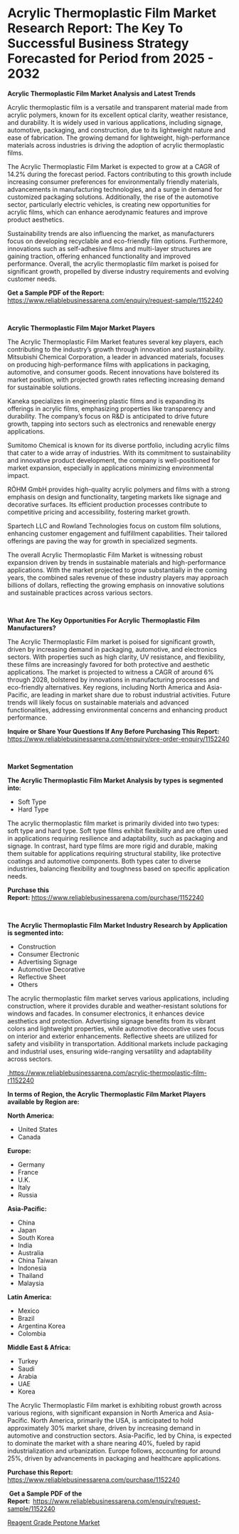 <p><h1>Acrylic Thermoplastic Film Market Research Report: The Key To Successful Business Strategy Forecasted for Period from 2025 - 2032</h1></p><p><strong>Acrylic Thermoplastic Film Market Analysis and Latest Trends</strong></p>
<p><p>Acrylic thermoplastic film is a versatile and transparent material made from acrylic polymers, known for its excellent optical clarity, weather resistance, and durability. It is widely used in various applications, including signage, automotive, packaging, and construction, due to its lightweight nature and ease of fabrication. The growing demand for lightweight, high-performance materials across industries is driving the adoption of acrylic thermoplastic films.</p><p>The Acrylic Thermoplastic Film Market is expected to grow at a CAGR of 14.2% during the forecast period. Factors contributing to this growth include increasing consumer preferences for environmentally friendly materials, advancements in manufacturing technologies, and a surge in demand for customized packaging solutions. Additionally, the rise of the automotive sector, particularly electric vehicles, is creating new opportunities for acrylic films, which can enhance aerodynamic features and improve product aesthetics. </p><p>Sustainability trends are also influencing the market, as manufacturers focus on developing recyclable and eco-friendly film options. Furthermore, innovations such as self-adhesive films and multi-layer structures are gaining traction, offering enhanced functionality and improved performance. Overall, the acrylic thermoplastic film market is poised for significant growth, propelled by diverse industry requirements and evolving customer needs.</p></p>
<p><strong>Get a Sample PDF of the Report:&nbsp;</strong> <a href="https://www.reliablebusinessarena.com/enquiry/request-sample/1152240?utm_campaign=1892&utm_medium=2&utm_source=Github&utm_content=ia&utm_term=05022025&utm_id=acrylic-thermoplastic-film">https://www.reliablebusinessarena.com/enquiry/request-sample/1152240</a></p>
<p>&nbsp;</p>
<p><strong>Acrylic Thermoplastic Film Major Market Players</strong></p>
<p><p>The Acrylic Thermoplastic Film Market features several key players, each contributing to the industry’s growth through innovation and sustainability. Mitsubishi Chemical Corporation, a leader in advanced materials, focuses on producing high-performance films with applications in packaging, automotive, and consumer goods. Recent innovations have bolstered its market position, with projected growth rates reflecting increasing demand for sustainable solutions.</p><p>Kaneka specializes in engineering plastic films and is expanding its offerings in acrylic films, emphasizing properties like transparency and durability. The company’s focus on R&D is anticipated to drive future growth, tapping into sectors such as electronics and renewable energy applications.</p><p>Sumitomo Chemical is known for its diverse portfolio, including acrylic films that cater to a wide array of industries. With its commitment to sustainability and innovative product development, the company is well-positioned for market expansion, especially in applications minimizing environmental impact.</p><p>RÖHM GmbH provides high-quality acrylic polymers and films with a strong emphasis on design and functionality, targeting markets like signage and decorative surfaces. Its efficient production processes contribute to competitive pricing and accessibility, fostering market growth.</p><p>Spartech LLC and Rowland Technologies focus on custom film solutions, enhancing customer engagement and fulfillment capabilities. Their tailored offerings are paving the way for growth in specialized segments.</p><p>The overall Acrylic Thermoplastic Film Market is witnessing robust expansion driven by trends in sustainable materials and high-performance applications. With the market projected to grow substantially in the coming years, the combined sales revenue of these industry players may approach billions of dollars, reflecting the growing emphasis on innovative solutions and sustainable practices across various sectors.</p></p>
<p>&nbsp;</p>
<p><strong>What Are The Key Opportunities For Acrylic Thermoplastic Film Manufacturers?</strong></p>
<p><p>The Acrylic Thermoplastic Film market is poised for significant growth, driven by increasing demand in packaging, automotive, and electronics sectors. With properties such as high clarity, UV resistance, and flexibility, these films are increasingly favored for both protective and aesthetic applications. The market is projected to witness a CAGR of around 6% through 2028, bolstered by innovations in manufacturing processes and eco-friendly alternatives. Key regions, including North America and Asia-Pacific, are leading in market share due to robust industrial activities. Future trends will likely focus on sustainable materials and advanced functionalities, addressing environmental concerns and enhancing product performance.</p></p>
<p><strong>Inquire or Share Your Questions If Any Before Purchasing This Report:</strong> <a href="https://www.reliablebusinessarena.com/enquiry/pre-order-enquiry/1152240?utm_campaign=1892&utm_medium=2&utm_source=Github&utm_content=ia&utm_term=05022025&utm_id=acrylic-thermoplastic-film">https://www.reliablebusinessarena.com/enquiry/pre-order-enquiry/1152240</a></p>
<p>&nbsp;</p>
<p><strong>Market Segmentation</strong></p>
<p><strong>The Acrylic Thermoplastic Film Market Analysis by types is segmented into:</strong></p>
<p><ul><li>Soft Type</li><li>Hard Type</li></ul></p>
<p><p>The acrylic thermoplastic film market is primarily divided into two types: soft type and hard type. Soft type films exhibit flexibility and are often used in applications requiring resilience and adaptability, such as packaging and signage. In contrast, hard type films are more rigid and durable, making them suitable for applications requiring structural stability, like protective coatings and automotive components. Both types cater to diverse industries, balancing flexibility and toughness based on specific application needs.</p></p>
<p><strong>Purchase this Report:&nbsp;</strong><a href="https://www.reliablebusinessarena.com/purchase/1152240?utm_campaign=1892&utm_medium=2&utm_source=Github&utm_content=ia&utm_term=05022025&utm_id=acrylic-thermoplastic-film">https://www.reliablebusinessarena.com/purchase/1152240</a></p>
<p>&nbsp;</p>
<p><strong>The Acrylic Thermoplastic Film Market Industry Research by Application is segmented into:</strong></p>
<p><ul><li>Construction</li><li>Consumer Electronic</li><li>Advertising Signage</li><li>Automotive Decorative</li><li>Reflective Sheet</li><li>Others</li></ul></p>
<p><p>The acrylic thermoplastic film market serves various applications, including construction, where it provides durable and weather-resistant solutions for windows and facades. In consumer electronics, it enhances device aesthetics and protection. Advertising signage benefits from its vibrant colors and lightweight properties, while automotive decorative uses focus on interior and exterior enhancements. Reflective sheets are utilized for safety and visibility in transportation. Additional markets include packaging and industrial uses, ensuring wide-ranging versatility and adaptability across sectors.</p></p>
<p><a href="https://www.reliablebusinessarena.com/acrylic-thermoplastic-film-r1152240?utm_campaign=1892&utm_medium=2&utm_source=Github&utm_content=ia&utm_term=05022025&utm_id=acrylic-thermoplastic-film">&nbsp;https://www.reliablebusinessarena.com/acrylic-thermoplastic-film-r1152240</a></p>
<p><strong>In terms of Region, the Acrylic Thermoplastic Film Market Players available by Region are:</strong></p>
<p>
    <p> <strong> North America: </strong>
        <ul>
            <li>United States</li>
            <li>Canada</li>
        </ul>
        </p> 
    <p> <strong> Europe: </strong>
        <ul>
            <li>Germany</li>
            <li>France</li>
            <li>U.K.</li>
            <li>Italy</li>
            <li>Russia</li>
        </ul>
        </p> 
    <p> <strong> Asia-Pacific: </strong>
        <ul>
            <li>China</li>
            <li>Japan</li>
            <li>South Korea</li>
            <li>India</li>
            <li>Australia</li>
            <li>China Taiwan</li>
            <li>Indonesia</li>
            <li>Thailand</li>
            <li>Malaysia</li>
        </ul>
        </p> 
    <p> <strong> Latin America: </strong>
        <ul>
            <li>Mexico</li>
            <li>Brazil</li>
            <li>Argentina Korea</li>
            <li>Colombia</li>
        </ul>
        </p> 
    <p> <strong> Middle East & Africa: </strong>
        <ul>
            <li>Turkey</li>
            <li>Saudi</li>
            <li>Arabia</li>
            <li>UAE</li>
            <li>Korea</li>
        </ul>
    </p>
    </p>
<p><p>The Acrylic Thermoplastic Film market is exhibiting robust growth across various regions, with significant expansion in North America and Asia-Pacific. North America, primarily the USA, is anticipated to hold approximately 30% market share, driven by increasing demand in automotive and construction sectors. Asia-Pacific, led by China, is expected to dominate the market with a share nearing 40%, fueled by rapid industrialization and urbanization. Europe follows, accounting for around 25%, driven by advancements in packaging and healthcare applications.</p></p>
<p><strong>Purchase this Report: </strong><a href="https://www.reliablebusinessarena.com/purchase/1152240?utm_campaign=1892&utm_medium=2&utm_source=Github&utm_content=ia&utm_term=05022025&utm_id=acrylic-thermoplastic-film">https://www.reliablebusinessarena.com/purchase/1152240</a></p>
<p>&nbsp;<strong>Get a Sample PDF of the Report:&nbsp;&nbsp;</strong><a href="https://www.reliablebusinessarena.com/enquiry/request-sample/1152240?utm_campaign=1892&utm_medium=2&utm_source=Github&utm_content=ia&utm_term=05022025&utm_id=acrylic-thermoplastic-film">https://www.reliablebusinessarena.com/enquiry/request-sample/1152240</a></p>
<p><strong></strong></p>
<p><p><a href="https://github.com/provorikovar/Market-Research-Report-List-7/blob/main/reagent-grade-peptone-market.md?utm_campaign=1892&utm_medium=2&utm_source=Github&utm_content=ia&utm_term=05022025&utm_id=acrylic-thermoplastic-film">Reagent Grade Peptone Market</a></p></p>